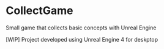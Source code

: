 # CollectGame
Small game that collects basic concepts with Unreal Engine

[WIP] Project developed using Unreal Engine 4 for deskptop
